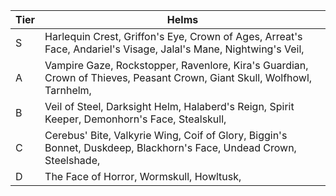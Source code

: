 | Tier | Helms                                                                                                               |
| ---- | ------------------------------------------------------------------------------------------------------------------- |
| S    | Harlequin Crest, Griffon's Eye, Crown of Ages, Arreat's Face, Andariel's Visage, Jalal's Mane, Nightwing's Veil, |
| A    | Vampire Gaze, Rockstopper, Ravenlore, Kira's Guardian, Crown of Thieves, Peasant Crown, Giant Skull, Wolfhowl, Tarnhelm, |
| B    | Veil of Steel, Darksight Helm, Halaberd's Reign, Spirit Keeper, Demonhorn's Face, Stealskull, | 
| C    | Cerebus' Bite, Valkyrie Wing, Coif of Glory, Biggin's Bonnet, Duskdeep, Blackhorn's Face, Undead Crown, Steelshade, |
| D    | The Face of Horror, Wormskull, Howltusk, |